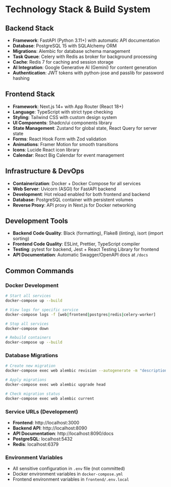 # Technology Stack & Build System

## Backend Stack
- **Framework**: FastAPI (Python 3.11+) with automatic API documentation
- **Database**: PostgreSQL 15 with SQLAlchemy ORM
- **Migrations**: Alembic for database schema management
- **Task Queue**: Celery with Redis as broker for background processing
- **Cache**: Redis 7 for caching and session storage
- **AI Integration**: Google Generative AI (Gemini) for content generation
- **Authentication**: JWT tokens with python-jose and passlib for password hashing

## Frontend Stack
- **Framework**: Next.js 14+ with App Router (React 18+)
- **Language**: TypeScript with strict type checking
- **Styling**: Tailwind CSS with custom design system
- **UI Components**: Shadcn/ui components library
- **State Management**: Zustand for global state, React Query for server state
- **Forms**: React Hook Form with Zod validation
- **Animations**: Framer Motion for smooth transitions
- **Icons**: Lucide React icon library
- **Calendar**: React Big Calendar for event management

## Infrastructure & DevOps
- **Containerization**: Docker + Docker Compose for all services
- **Web Server**: Uvicorn (ASGI) for FastAPI backend
- **Development**: Hot reload enabled for both frontend and backend
- **Database**: PostgreSQL container with persistent volumes
- **Reverse Proxy**: API proxy in Next.js for Docker networking

## Development Tools
- **Backend Code Quality**: Black (formatting), Flake8 (linting), isort (import sorting)
- **Frontend Code Quality**: ESLint, Prettier, TypeScript compiler
- **Testing**: pytest for backend, Jest + React Testing Library for frontend
- **API Documentation**: Automatic Swagger/OpenAPI docs at `/docs`

## Common Commands

### Docker Development
```bash
# Start all services
docker-compose up --build

# View logs for specific service
docker-compose logs -f [web|frontend|postgres|redis|celery-worker]

# Stop all services
docker-compose down

# Rebuild containers
docker-compose up --build
```

### Database Migrations
```bash
# Create new migration
docker-compose exec web alembic revision --autogenerate -m "description"

# Apply migrations
docker-compose exec web alembic upgrade head

# Check migration status
docker-compose exec web alembic current
```

### Service URLs (Development)
- **Frontend**: http://localhost:3000
- **Backend API**: http://localhost:8090
- **API Documentation**: http://localhost:8090/docs
- **PostgreSQL**: localhost:5432
- **Redis**: localhost:6379

### Environment Variables
- All sensitive configuration in `.env` file (not committed)
- Docker environment variables in `docker-compose.yml`
- Frontend environment variables in `frontend/.env.local`